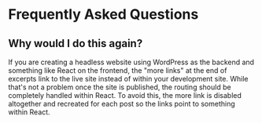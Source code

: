 # Frequently Asked Questions

## Why would I do this again?

If you are creating a headless website using WordPress as the backend and something like
React on the frontend, the "more links" at the end of excerpts link to the live site 
instead of within your development site. While that's not a problem once the site is published,
the routing should be completely handled within React. To avoid this, the more link is 
disabled altogether and recreated for each post so the links point to something within React.